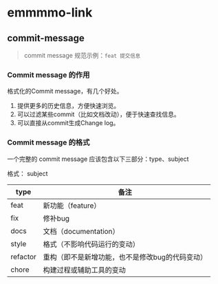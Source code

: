 # emmmmo-link

## commit-message

> commit message 规范示例：`feat 提交信息`

### Commit message 的作用

格式化的Commit message，有几个好处。

1. 提供更多的历史信息，方便快速浏览。
2. 可以过滤某些commit（比如文档改动），便于快速查找信息。
3. 可以直接从commit生成Change log。

### Commit message 的格式

一个完整的 commit message 应该包含以下三部分：type、subject

格式：<type> subject

type | 备注
---|---
feat | 新功能（feature）
fix | 修补bug
docs | 文档（documentation）
style | 格式（不影响代码运行的变动）
refactor | 重构（即不是新增功能，也不是修改bug的代码变动）
chore | 构建过程或辅助工具的变动